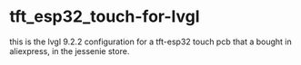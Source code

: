 # tft_esp32_touch-for-lvgl
this is the lvgl 9.2.2 configuration for a tft-esp32 touch pcb that a bought in aliexpress, in the jessenie store.

